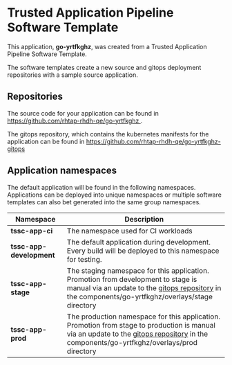 # Trusted Application Pipeline Software Template

This application, **go-yrtfkghz**, was created from a Trusted Application Pipeline Software Template.

The software templates create a new source and gitops deployment repositories with a sample source application. 

## Repositories

The source code for your application can be found in [https://github.com/rhtap-rhdh-qe/go-yrtfkghz ](https://github.com/rhtap-rhdh-qe/go-yrtfkghz ).
 
The gitops repository, which contains the kubernetes manifests for the application can be found in 
[https://github.com/rhtap-rhdh-qe/go-yrtfkghz-gitops ](https://github.com/rhtap-rhdh-qe/go-yrtfkghz-gitops ) 

## Application namespaces 

The default application will be found in the following namespaces. Applications can be deployed into unique namespaces or multiple software templates can also bet generated into the same group namespaces.  

|  Namespace   |  Description   |  
| -------- | -------- |
| **tssc-app-ci** | The namespace used for CI workloads |
| **tssc-app-development** | The default application during development. Every build will be deployed to this namespace for testing. |
| **tssc-app-stage** | The staging namespace for this application. Promotion from development to stage is manual via an update to the [gitops repository](https://github.com/rhtap-rhdh-qe/go-yrtfkghz-gitops ) in the components/go-yrtfkghz/overlays/stage directory |
| **tssc-app-prod** | The production namespace for this application. Promotion from stage to production is manual via an update to the [gitops repository](https://github.com/rhtap-rhdh-qe/go-yrtfkghz-gitops ) in the components/go-yrtfkghz/overlays/prod directory |